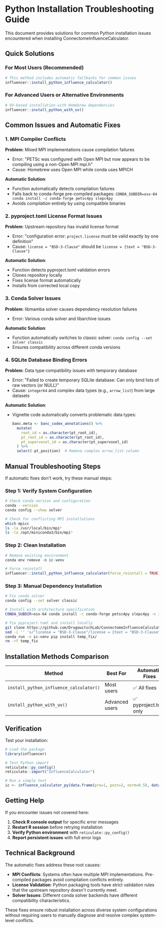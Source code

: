 # Python Installation Troubleshooting Guide

This document provides solutions for common Python installation issues encountered when installing ConnectomeInfluenceCalculator.

## Quick Solutions

### For Most Users (Recommended)
```r
# This method includes automatic fallbacks for common issues
influencer::install_python_influence_calculator()
```

### For Advanced Users or Alternative Environments
```r
# UV-based installation with Homebrew dependencies  
influencer::install_python_with_uv()
```

## Common Issues and Automatic Fixes

### 1. MPI Compiler Conflicts

**Problem**: Mixed MPI implementations cause compilation failures
- Error: "PETSc was configured with Open MPI but now appears to be compiling using a non-Open MPI mpi.h"
- Cause: Homebrew uses Open MPI while conda uses MPICH

**Automatic Solution**: 
- Function automatically detects compilation failures
- Falls back to conda-forge pre-compiled packages: `CONDA_SUBDIR=osx-64 conda install -c conda-forge petsc4py slepc4py`
- Avoids compilation entirely by using compatible binaries

### 2. pyproject.toml License Format Issues

**Problem**: Upstream repository has invalid license format
- Error: "configuration error: `project.license` must be valid exactly by one definition"
- Cause: `license = "BSD-3-Clause"` should be `license = {text = "BSD-3-Clause"}`

**Automatic Solution**:
- Function detects pyproject.toml validation errors
- Clones repository locally
- Fixes license format automatically
- Installs from corrected local copy

### 3. Conda Solver Issues

**Problem**: libmamba solver causes dependency resolution failures
- Error: Various conda solver and libarchive issues

**Automatic Solution**:
- Function automatically switches to classic solver: `conda config --set solver classic`
- Ensures compatibility across different conda versions

### 4. SQLite Database Binding Errors

**Problem**: Data type compatibility issues with temporary database
- Error: "Failed to create temporary SQLite database: Can only bind lists of raw vectors (or NULL)"
- Cause: `integer64` and complex data types (e.g., `arrow_list`) from large datasets

**Automatic Solution**:
- Vignette code automatically converts problematic data types:
  ```r
  banc.meta <- banc_codex_annotations() %>%
    mutate(
      root_id = as.character(pt_root_id),
      pt_root_id = as.character(pt_root_id), 
      pt_supervoxel_id = as.character(pt_supervoxel_id)
    ) %>%
    select(-pt_position)  # Remove complex arrow_list column
  ```

## Manual Troubleshooting Steps

If automatic fixes don't work, try these manual steps:

### Step 1: Verify System Configuration
```bash
# Check conda version and configuration
conda --version
conda config --show solver

# Check for conflicting MPI installations  
which mpicc
ls -la /usr/local/bin/mpi*
ls -la /opt/miniconda3/bin/mpi*
```

### Step 2: Clean Installation
```r
# Remove existing environment
conda env remove -n ic-venv

# Force reinstall
influencer::install_python_influence_calculator(force_reinstall = TRUE)
```

### Step 3: Manual Dependency Installation
```bash
# Fix conda solver
conda config --set solver classic

# Install with architecture specification
CONDA_SUBDIR=osx-64 conda install -c conda-forge petsc4py slepc4py -n ic-venv -y

# Fix pyproject.toml and install locally
git clone https://github.com/DrugowitschLab/ConnectomeInfluenceCalculator.git temp_fix
sed -i '' 's/^license = "BSD-3-Clause"/license = {text = "BSD-3-Clause"}/' temp_fix/pyproject.toml
conda run -n ic-venv pip install temp_fix/
rm -rf temp_fix
```

## Installation Methods Comparison

| Method | Best For | Automatic Fixes | RStudio Integration |
|--------|----------|-----------------|-------------------|
| `install_python_influence_calculator()` | Most users | ✅ All fixes | ✅ Excellent |
| `install_python_with_uv()` | Advanced users | ✅ pyproject.toml only | ⚠️ Manual setup needed |

## Verification

Test your installation:
```r
# Load the package
library(influencer)

# Test Python import
reticulate::py_config()
reticulate::import("InfluenceCalculator")

# Run a simple test
ic <- influence_calculator_py(data.frame(pre=1, post=2, norm=0.5), data.frame(id=1:2))
```

## Getting Help

If you encounter issues not covered here:

1. **Check R console output** for specific error messages
2. **Restart R session** before retrying installation
3. **Verify Python environment** with `reticulate::py_config()`
4. **Report persistent issues** with full error logs

## Technical Background

The automatic fixes address these root causes:

- **MPI Conflicts**: Systems often have multiple MPI implementations. Pre-compiled packages avoid compilation conflicts entirely.
- **License Validation**: Python packaging tools have strict validation rules that the upstream repository doesn't currently meet.
- **Solver Issues**: Different conda solver backends have different compatibility characteristics.

These fixes ensure robust installation across diverse system configurations without requiring users to manually diagnose and resolve complex system-level conflicts.
